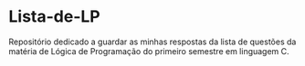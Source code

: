 # Lista-de-LP
Repositório dedicado a guardar as minhas respostas da lista de questões da matéria de Lógica de Programação do primeiro semestre em linguagem C.
